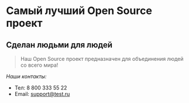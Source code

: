 # Самый лучший Open Source проект

## Сделан людьми для людей

> Наш Open Source проект предназначен для объединения людей со всего мира!

_Наши контакты:_
* Тел: 8 800 333 55 22
* Email: support@test.ru
